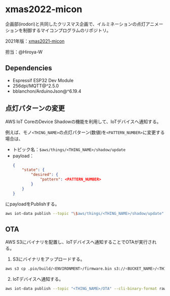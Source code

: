 # xmas2022-micon

企画部(irodori)と共同したクリスマス企画で、イルミネーションの点灯アニメーションを制御するマイコンプログラムのリポジトリ。

2021年版：[xmas2021-micon](https://github.com/StudioAquatan/xmas2021-micon)

担当：@Hiroya-W

## Dependencies

- Espressif ESP32 Dev Module
- 256dpi/MQTT@^2.5.0
- bblanchon/ArduinoJson@^6.19.4

## 点灯パターンの変更

AWS IoT CoreのDevice Shadowの機能を利用して、IoTデバイスへ通知する。

例えば、モノ`<THING_NAME>`の点灯パターン(数値)を`<PATTERN_NUMBER>`に変更する場合は、

- トピック名：`$aws/things/<THING_NAME>/shadow/update`
- payload：
    ```json
    {
        "state": { 
            "desired": {
                "pattern": <PATTERN_NUMBER> 
            }
        } 
    }
    ```

にpayloadをPublishする。

```bash
aws iot-data publish --topic "\$aws/things/<THING_NAME>/shadow/update" --cli-binary-format raw-in-base64-out --payload '{"state": { "desired": { "pattern": <PATTERN_NUMBER> } } }'
```

## OTA

AWS S3にバイナリを配置し、IoTデバイスへ通知することでOTAが実行される。

1. S3にバイナリをアップロードする。

```bash
aws s3 cp .pio/build/<ENVIRONMENT>/firmware.bin s3://<BUCKET_NAME>/<THING_NAME>/
```

2. IoTデバイスへ通知する。

```bash
aws iot-data publish --topic "<THING_NAME>/OTA" --cli-binary-format raw-in-base64-out --payload '{}'
```
